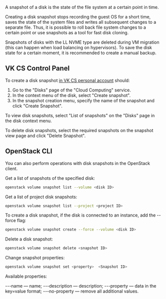 A snapshot of a disk is the state of the file system at a certain point in time.

Creating a disk snapshot stops recording the guest OS for a short time, saves the state of the system files and writes all subsequent changes to a separate file. Thus, it is possible to roll back file system changes to a certain point or use snapshots as a tool for fast disk cloning.

<warn>

Snapshots of disks with the LL NVME type are deleted during VM migration (this can happen when load balancing on hypervisors). To save the disk state for a certain moment, it is recommended to create a manual backup.

</warn>

## VK CS Control Panel

To create a disk snapshot [in VK CS personal account](https://mcs.mail.ru/app/services/infra/servers/) should:

1. Go to the "Disks" page of the "Cloud Computing" service.
2. In the context menu of the disk, select "Create snapshot".
3. In the snapshot creation menu, specify the name of the snapshot and click "Create Snapshot".

To view disk snapshots, select "List of snapshots" on the "Disks" page in the disk context menu.

To delete disk snapshots, select the required snapshots on the snapshot view page and click "Delete Snapshot".

## OpenStack CLI

You can also perform operations with disk snapshots in the OpenStack client.

Get a list of snapshots of the specified disk:

```bash
openstack volume snapshot list --volume <disk ID> 
```

Get a list of project disk snapshots:

```bash
openstack volume snapshot list --project <project ID>
```

To create a disk snapshot, if the disk is connected to an instance, add the --force flag:

```bash
openstack volume snapshot create --force --volume <disk ID>
```

Delete a disk snapshot:

```bash
openstack volume snapshot delete <snapshot ID>
```

Change snapshot properties:

```bash
openstack volume snapshot set <property>  <Snapshot ID>
```

Available properties:

-\--name — name;
-\--description — description;
-\--property — data in the key=value format;
-\--no-property — remove all additional values.
